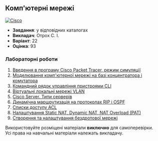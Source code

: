 ## Комп'ютерні мережі

[![Cisco](https://img.shields.io/badge/Cisco-162F53?style=for-the-badge&logo=cisco&logoColor=white)](#)

- **Завдання**: у відповідних каталогах
- **Викладач**: Отрох С. І.
- **Варіант**: 22 
- **Оцінка**: 93

### Лабораторні роботи
  1. [Введення в програму Cisco Packet Tracer, режим симуляції](./Lab1/)
  2. [Моделювання комп'ютерної мережі на базі концентратора і комутатора](./Lab2/)
  3. [Командний рядок управління пристроями CLI](./Lab3/)
  4. [Віртуальні локальні мережі VLAN](./Lab4/)
  5. [Cisco Server. Типи серверів](./Lab5/)
  6. [Динамічна маршрутизація на протоколах RIP і OSPF](./Lab6/)
  7. [Списки доступу ACL](./Lab7/)
  8. [Налаштування Static NAT, Dynamic NAT, NAT Overload (PAT)](./Lab8/)
  9. [Створення та налаштування бездротової мережі](./Lab9/)

Використовуйте розміщені матеріали **виключно** для самоперевірки. <br>
Усі права на навчальні матеріали належать викладачу.